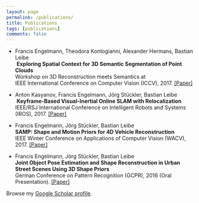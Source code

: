 ```yaml
---
layout: page
permalink: /publications/
title: Publications
tags: [publications]
comments: false
---
```


* Francis Engelmann, Theodora Kontogianni, Alexander Hermans, Bastian Leibe  
  __Exploring Spatial Context for 3D Semantic Segmentation of Point Clouds__  
  Workshop on 3D Reconstruction meets Semantics at  
  IEEE International Conference on Computer Vision (ICCV), 2017.
  [[Paper]](https://arxiv.org/pdf/1802.01500v1.pdf)

* Anton Kasyanov, Francis Engelmann, Jörg Stückler, Bastian Leibe  
  __Keyframe-Based Visual-Inertial Online SLAM with Relocalization__  
  IEEE/RSJ International Conference on Intelligent Robots and Systems (IROS), 2017.
  [[Paper]](https://arxiv.org/pdf/1702.02175.pdf)

* Francis Engelmann, Jörg Stückler, Bastian Leibe  
  __SAMP: Shape and Motion Priors for 4D Vehicle Reconstruction__  
  IEEE Winter Conference on Applications of Computer Vision (WACV), 2017.
  [[Paper]](https://www.vision.rwth-aachen.de/media/papers/EngelmannWACV17_x8euNDK.pdf)
  
* Francis Engelmann, Jörg Stückler, Bastian Leibe  
  __Joint Object Pose Estimation and Shape Reconstruction in Urban Street Scenes Using 3D Shape Priors__  
  German Conference on Pattern Recognition (GCPR), 2016 (Oral Presentation).
  [[Paper]](http://web-info8.informatik.rwth-aachen.de/media/papers/EngelmannGCPR16.pdf)
  
Browse my <a href="https://scholar.google.com/citations?user=-xOsXi8AAAAJ" target="_blank">Google Scholar profile</a>.

